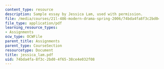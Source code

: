 ```yaml
---
content_type: resource
description: Sample essay by Jessica Lam, used with permission.
file: /media/courses/21l-486-modern-drama-spring-2006/74bda4fa8f3c2bd04f6538ce4e032f08_jessica_lam.pdf
file_type: application/pdf
learning_resource_types:
- Assignments
ocw_type: OCWFile
parent_title: Assignments
parent_type: CourseSection
resourcetype: Document
title: jessica_lam.pdf
uid: 74bda4fa-8f3c-2bd0-4f65-38ce4e032f08
---
```

